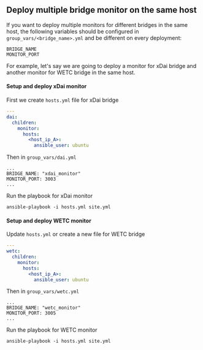 ## Deploy multiple bridge monitor on the same host

If you want to deploy multiple monitors for different bridges in the same host, the following variables should be configured in `group_vars/<bridge_name>.yml` and be different on every deployment:
```
BRIDGE_NAME
MONITOR_PORT
```
 
For example, let's say we are going to deploy a monitor for xDai bridge and another monitor for WETC bridge in the same host.

#### Setup and deploy xDai monitor

First we create `hosts.yml` file for xDai bridge
```yaml
---
dai:
  children:
    monitor:
      hosts:
        <host_ip_A>:
          ansible_user: ubuntu
```
Then in `group_vars/dai.yml`
```
...
BRIDGE_NAME: "xdai_monitor"
MONITOR_PORT: 3003
...
```

Run the playbook for xDai monitor
```
ansible-playbook -i hosts.yml site.yml
```

#### Setup and deploy WETC monitor

Update `hosts.yml` or create a new file for WETC bridge
```yaml
---
wetc:
  children:
    monitor:
      hosts:
        <host_ip_A>:
          ansible_user: ubuntu
```
Then in `group_vars/wetc.yml`
```
...
BRIDGE_NAME: "wetc_monitor"
MONITOR_PORT: 3005
...
```

Run the playbook for WETC monitor
```
ansible-playbook -i hosts.yml site.yml
```
